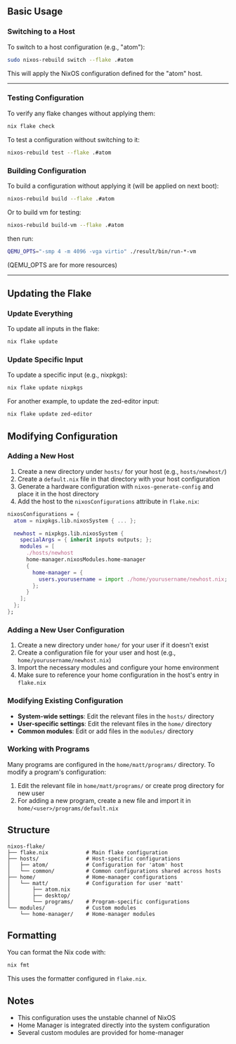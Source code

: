 ## Basic Usage
### Switching to a Host

To switch to a host configuration (e.g., "atom"):
```bash
sudo nixos-rebuild switch --flake .#atom
```
This will apply the NixOS configuration defined for the "atom" host.

---

### Testing Configuration
To verify any flake changes without applying them:
```bash
nix flake check
```

To test a configuration without switching to it:
```bash
nixos-rebuild test --flake .#atom
```

### Building Configuration
To build a configuration without applying it (will be applied on next boot):
```bash
nixos-rebuild build --flake .#atom
```
Or to build vm for testing:
```bash
nixos-rebuild build-vm --flake .#atom
```
then run:
```bash
QEMU_OPTS="-smp 4 -m 4096 -vga virtio" ./result/bin/run-*-vm
```
(QEMU_OPTS are for more resources)

---

## Updating the Flake
### Update Everything
To update all inputs in the flake:
```bash
nix flake update
```

### Update Specific Input
To update a specific input (e.g., nixpkgs):
```bash
nix flake update nixpkgs
```

For another example, to update the zed-editor input:
```bash
nix flake update zed-editor
```

## Modifying Configuration
### Adding a New Host

1. Create a new directory under `hosts/` for your host (e.g., `hosts/newhost/`)
2. Create a `default.nix` file in that directory with your host configuration
3. Generate a hardware configuration with `nixos-generate-config` and place it in the host directory
4. Add the host to the `nixosConfigurations` attribute in `flake.nix`:

```nix
nixosConfigurations = {
  atom = nixpkgs.lib.nixosSystem { ... };

  newhost = nixpkgs.lib.nixosSystem {
    specialArgs = { inherit inputs outputs; };
    modules = [
      ./hosts/newhost
      home-manager.nixosModules.home-manager
      {
        home-manager = {
          users.yourusername = import ./home/yourusername/newhost.nix;
        };
      }
    ];
  };
};
```

### Adding a New User Configuration

1. Create a new directory under `home/` for your user if it doesn't exist
2. Create a configuration file for your user and host (e.g., `home/yourusername/newhost.nix`)
3. Import the necessary modules and configure your home environment
4. Make sure to reference your home configuration in the host's entry in `flake.nix`

### Modifying Existing Configuration

- **System-wide settings**: Edit the relevant files in the `hosts/` directory
- **User-specific settings**: Edit the relevant files in the `home/` directory
- **Common modules**: Edit or add files in the `modules/` directory

### Working with Programs

Many programs are configured in the `home/matt/programs/` directory. To modify a program's configuration:

1. Edit the relevant file in `home/matt/programs/` or create prog directory for new user
2. For adding a new program, create a new file and import it in `home/<user>/programs/default.nix`

## Structure

```
nixos-flake/
├── flake.nix            # Main flake configuration
├── hosts/               # Host-specific configurations
│   ├── atom/            # Configuration for 'atom' host
│   └── common/          # Common configurations shared across hosts
├── home/                # Home-manager configurations
│   └── matt/            # Configuration for user 'matt'
│       ├── atom.nix
│       ├── desktop/
│       └── programs/    # Program-specific configurations
└── modules/             # Custom modules
    └── home-manager/    # Home-manager modules
```

## Formatting

You can format the Nix code with:

```bash
nix fmt
```

This uses the formatter configured in `flake.nix`.

## Notes

- This configuration uses the unstable channel of NixOS
- Home Manager is integrated directly into the system configuration
- Several custom modules are provided for home-manager